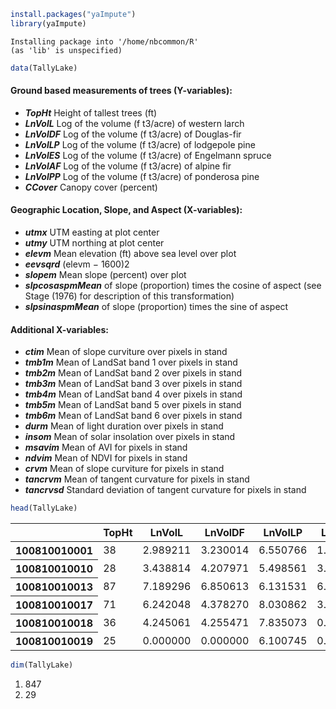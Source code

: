 

```R
install.packages("yaImpute")
library(yaImpute)
```

    Installing package into '/home/nbcommon/R'
    (as 'lib' is unspecified)



```R
data(TallyLake)
```

#### Ground based measurements of trees (Y-variables):
* ***TopHt*** Height of tallest trees (ft)
* ***LnVolL*** Log of the volume (f t3/acre) of western larch
* ***LnVolDF*** Log of the volume (f t3/acre) of Douglas-fir
* ***LnVolLP*** Log of the volume (f t3/acre) of lodgepole pine
* ***LnVolES*** Log of the volume (f t3/acre) of Engelmann spruce
* ***LnVolAF*** Log of the volume (f t3/acre) of alpine fir
* ***LnVolPP*** Log of the volume (f t3/acre) of ponderosa pine
* ***CCover*** Canopy cover (percent)

#### Geographic Location, Slope, and Aspect (X-variables):
* ***utmx*** UTM easting at plot center
* ***utmy*** UTM northing at plot center
* ***elevm*** Mean elevation (ft) above sea level over plot
* ***eevsqrd*** (elevm − 1600)2
* ***slopem*** Mean slope (percent) over plot
* ***slpcosaspmMean*** of slope (proportion) times the cosine of aspect (see Stage (1976) for description of this transformation)
* ***slpsinaspmMean*** of slope (proportion) times the sine of aspect

#### Additional X-variables:
* ***ctim*** Mean of slope curviture over pixels in stand
* ***tmb1m*** Mean of LandSat band 1 over pixels in stand
* ***tmb2m*** Mean of LandSat band 2 over pixels in stand
* ***tmb3m*** Mean of LandSat band 3 over pixels in stand
* ***tmb4m*** Mean of LandSat band 4 over pixels in stand
* ***tmb5m*** Mean of LandSat band 5 over pixels in stand
* ***tmb6m*** Mean of LandSat band 6 over pixels in stand
* ***durm*** Mean of light duration over pixels in stand
* ***insom*** Mean of solar insolation over pixels in stand
* ***msavim*** Mean of AVI for pixels in stand
* ***ndvim*** Mean of NDVI for pixels in stand
* ***crvm*** Mean of slope curviture for pixels in stand
* ***tancrvm*** Mean of tangent curvature for pixels in stand
* ***tancrvsd*** Standard deviation of tangent curvature for pixels in stand



```R
head(TallyLake)
```


<table>
<thead><tr><th></th><th>TopHt</th><th>LnVolL</th><th>LnVolDF</th><th>LnVolLP</th><th>LnVolES</th><th>LnVolAF</th><th>LnVolPP</th><th>CCover</th><th>ctim</th><th>elevm</th><th>...</th><th>tmb6m</th><th>durm</th><th>insom</th><th>utmx</th><th>utmy</th><th>msavim</th><th>ndvim</th><th>crvm</th><th>tancrvm</th><th>tancrvsd</th></tr></thead>
<tbody>
	<tr><th>100810010001</th><td>38      </td><td>2.989211</td><td>3.230014</td><td>6.550766</td><td>1.321756</td><td>0.000000</td><td>0       </td><td>56      </td><td>2.337   </td><td>1055.099</td><td>...     </td><td>26.995  </td><td>3834.971</td><td>1091455 </td><td>237324.2</td><td>5372317 </td><td>54.091  </td><td>41.005  </td><td>32.688  </td><td>47.893  </td><td>12.184  </td></tr>
	<tr><th>100810010010</th><td>28      </td><td>3.438814</td><td>4.207971</td><td>5.498561</td><td>3.947969</td><td>3.881976</td><td>0       </td><td>72      </td><td>1.712   </td><td> 961.795</td><td>...     </td><td>32.988  </td><td>3979.433</td><td>1135193 </td><td>238273.8</td><td>5375102 </td><td>56.251  </td><td>43.006  </td><td>36.737  </td><td>60.215  </td><td>14.304  </td></tr>
	<tr><th>100810010013</th><td>87      </td><td>7.189296</td><td>6.850613</td><td>6.131531</td><td>6.631396</td><td>4.947269</td><td>0       </td><td>58      </td><td>0.695   </td><td> 970.778</td><td>...     </td><td>23.938  </td><td>3991.562</td><td>1156310 </td><td>238555.9</td><td>5375048 </td><td>53.604  </td><td>39.104  </td><td>31.271  </td><td>45.604  </td><td>12.649  </td></tr>
	<tr><th>100810010017</th><td>71      </td><td>6.242048</td><td>4.378270</td><td>8.030862</td><td>3.976499</td><td>0.000000</td><td>0       </td><td>58      </td><td>1.376   </td><td> 993.172</td><td>...     </td><td>32.572  </td><td>4039.054</td><td>1152221 </td><td>238524.2</td><td>5374100 </td><td>56.069  </td><td>42.596  </td><td>36.360  </td><td>57.576  </td><td>11.614  </td></tr>
	<tr><th>100810010018</th><td>36      </td><td>4.245061</td><td>4.255471</td><td>7.835073</td><td>0.000000</td><td>0.000000</td><td>0       </td><td>94      </td><td>1.421   </td><td>1138.569</td><td>...     </td><td>27.078  </td><td>4070.330</td><td>1194140 </td><td>238541.0</td><td>5371568 </td><td>53.835  </td><td>41.379  </td><td>33.330  </td><td>50.767  </td><td> 6.374  </td></tr>
	<tr><th>100810010019</th><td>25      </td><td>0.000000</td><td>0.000000</td><td>6.100745</td><td>0.000000</td><td>0.000000</td><td>0       </td><td>69      </td><td>1.544   </td><td> 984.898</td><td>...     </td><td>30.292  </td><td>4077.833</td><td>1167056 </td><td>238709.8</td><td>5374420 </td><td>55.000  </td><td>41.792  </td><td>35.375  </td><td>54.542  </td><td> 5.888  </td></tr>
</tbody>
</table>




```R
dim(TallyLake)
```


<ol class="list-inline">
	<li>847</li>
	<li>29</li>
</ol>


